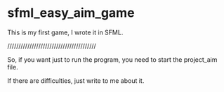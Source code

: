 # sfml_easy_aim_game
This is my first game, I wrote it in SFML.

////////////////////////////////////////

So, if you want just to run the program, you need to start the project_aim file.

If there are difficulties, just write to me about it.
